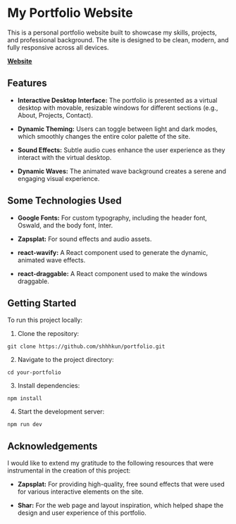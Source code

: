# My Portfolio Website

This is a personal portfolio website built to showcase my skills, projects, and professional background. The site is designed to be clean, modern, and fully responsive across all devices.

[**Website**](https://serjo.vercel.app/)

## Features

- **Interactive Desktop Interface:** The portfolio is presented as a virtual desktop with movable, resizable windows for different sections (e.g., About, Projects, Contact).

- **Dynamic Theming:** Users can toggle between light and dark modes, which smoothly changes the entire color palette of the site.

- **Sound Effects:** Subtle audio cues enhance the user experience as they interact with the virtual desktop.

- **Dynamic Waves:** The animated wave background creates a serene and engaging visual experience.

## Some Technologies Used

- **Google Fonts:** For custom typography, including the header font, Oswald, and the body font, Inter.

- **Zapsplat:** For sound effects and audio assets.

- **react-wavify:** A React component used to generate the dynamic, animated wave effects.

- **react-draggable:** A React component used to make the windows draggable.

## Getting Started

To run this project locally:

1. Clone the repository:

```
git clone https://github.com/shhhkun/portfolio.git
```

2. Navigate to the project directory:

```
cd your-portfolio
```

3. Install dependencies:

```
npm install
```

4. Start the development server:

```
npm run dev
```

## Acknowledgements

I would like to extend my gratitude to the following resources that were instrumental in the creation of this project:

- **Zapsplat:** For providing high-quality, free sound effects that were used for various interactive elements on the site.

- **Shar:** For the web page and layout inspiration, which helped shape the design and user experience of this portfolio.